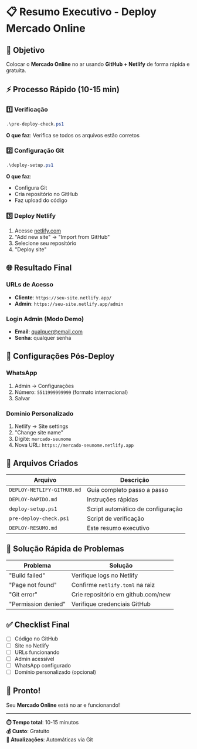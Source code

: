 # 📋 Resumo Executivo - Deploy Mercado Online

## 🎯 Objetivo
Colocar o **Mercado Online** no ar usando **GitHub + Netlify** de forma rápida e gratuita.

## ⚡ Processo Rápido (10-15 min)

### 1️⃣ Verificação
```powershell
.\pre-deploy-check.ps1
```
**O que faz**: Verifica se todos os arquivos estão corretos

### 2️⃣ Configuração Git
```powershell
.\deploy-setup.ps1
```
**O que faz**: 
- Configura Git
- Cria repositório no GitHub
- Faz upload do código

### 3️⃣ Deploy Netlify
1. Acesse [netlify.com](https://netlify.com)
2. "Add new site" → "Import from GitHub"
3. Selecione seu repositório
4. "Deploy site"

## 🌐 Resultado Final

### URLs de Acesso
- **Cliente**: `https://seu-site.netlify.app/`
- **Admin**: `https://seu-site.netlify.app/admin`

### Login Admin (Modo Demo)
- **Email**: qualquer@email.com
- **Senha**: qualquer senha

## 🔧 Configurações Pós-Deploy

### WhatsApp
1. Admin → Configurações
2. Número: `5511999999999` (formato internacional)
3. Salvar

### Domínio Personalizado
1. Netlify → Site settings
2. "Change site name"
3. Digite: `mercado-seunome`
4. Nova URL: `https://mercado-seunome.netlify.app`

## 📁 Arquivos Criados

| Arquivo | Descrição |
|---------|----------|
| `DEPLOY-NETLIFY-GITHUB.md` | Guia completo passo a passo |
| `DEPLOY-RAPIDO.md` | Instruções rápidas |
| `deploy-setup.ps1` | Script automático de configuração |
| `pre-deploy-check.ps1` | Script de verificação |
| `DEPLOY-RESUMO.md` | Este resumo executivo |

## 🚨 Solução Rápida de Problemas

| Problema | Solução |
|----------|----------|
| "Build failed" | Verifique logs no Netlify |
| "Page not found" | Confirme `netlify.toml` na raiz |
| "Git error" | Crie repositório em github.com/new |
| "Permission denied" | Verifique credenciais GitHub |

## ✅ Checklist Final

- [ ] Código no GitHub
- [ ] Site no Netlify
- [ ] URLs funcionando
- [ ] Admin acessível
- [ ] WhatsApp configurado
- [ ] Domínio personalizado (opcional)

## 🎉 Pronto!

Seu **Mercado Online** está no ar e funcionando!

---

**⏱️ Tempo total**: 10-15 minutos  
**💰 Custo**: Gratuito  
**🔄 Atualizações**: Automáticas via Git